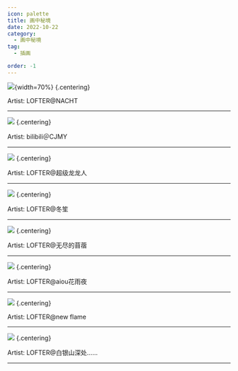 ```yaml
---
icon: palette
title: 画中秘境
date: 2022-10-22
category:
  - 画中秘境
tag:
  - 插画

order: -1
---
```


![](./res/illustration/拍立得新.webp){width=70%} {.centering}

Artist: LOFTER@NACHT

---

![](./res/illustration/LofterCJMY.webp) {.centering}

Artist: bilibili＠CJMY

---

![](./res/illustration/超级龙龙人.webp) {.centering}

Artist: LOFTER@超级龙龙人

---

![](./res/illustration/Lofter冬笙_沙滩，我和她的梦.webp) {.centering}

Artist: LOFTER@冬笙

---

![](./res/illustration/LOFTER无尽的苜蓿.webp) {.centering}

Artist: LOFTER@无尽的苜蓿

---

![](./res/illustration/Lofteraiou花雨夜.webp) {.centering}

Artist: LOFTER@aiou花雨夜

---

![](./res/illustration/Lofternew_flame.webp) {.centering}

Artist: LOFTER@new flame

---

![](./res/illustration/Lofter白银山深处.webp) {.centering}

Artist: LOFTER@白银山深处......

---

<Ads />